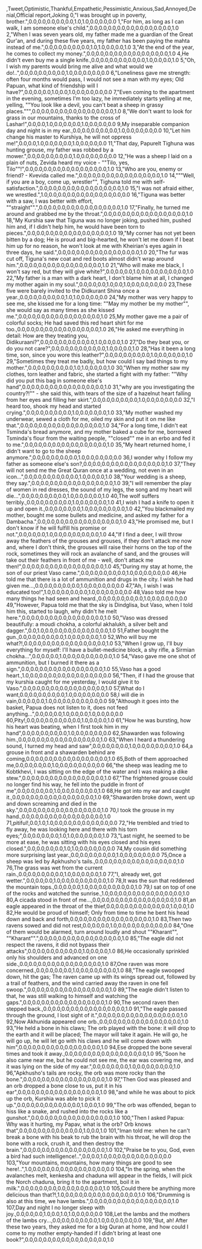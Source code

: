 ,Tweet,Optimistic,Thankful,Empathetic,Pessimistic,Anxious,Sad,Annoyed,Denial,Official report,Joking
0,"I was brought up in poverty, brother.",0.0,0.0,0.0,0.0,0.0,1.0,1.0,0.0,0.0,0.0
1,"For him, as long as I can walk, I am someone else's child.",0.0,0.0,0.0,0.0,0.0,0.0,0.0,0.0,0.0,1.0
2,"When I was seven years old, my father made me a guardian of the Great Qur'an, and during these five years, my father has been paying the mahta instead of me.",0.0,0.0,0.0,0.0,0.0,1.0,1.0,0.0,0.0,1.0
3,"At the end of the year, he comes to collect my money.",0.0,0.0,0.0,0.0,0.0,0.0,0.0,0.0,0.0,1.0
4,He didn't even buy me a single knife.,0.0,0.0,0.0,0.0,0.0,0.0,1.0,0.0,0.0,1.0
5,"Oh, I wish my parents would bring me alive and what would we do!..",0.0,0.0,0.0,0.0,0.0,1.0,0.0,0.0,0.0,0.0
6,"Loneliness gave me strength: often four months would pass, I would not see a man with my eyes; Old Papuan, what kind of friendship will I have?",0.0,0.0,0.0,1.0,0.0,1.0,0.0,0.0,0.0,0.0
7,"Even coming to the apartment in the evening, sometimes I'm too lazy, he immediately starts yelling at me, yelling, ""You look like a devil, you can't beat a sheep in grassy places.""",0.0,0.0,0.0,0.0,0.0,0.0,0.0,0.0,0.0,1.0
8,"We don't want to look for grass in our mountains, thanks to the cross of Lashar!",0.0,0.0,1.0,0.0,0.0,0.0,1.0,0.0,0.0,0.0
9,My inseparable companion day and night is in my ear.,0.0,0.0,0.0,0.0,0.0,1.0,0.0,0.0,0.0,0.0
10,"Let him change his master to Kurshiya, he will not oppress me!",0.0,0.0,1.0,0.0,0.0,0.0,1.0,0.0,0.0,0.0
11,"That day, Papurelt Tighuna was hunting grouse, my father was robbed by a mower.",0.0,0.0,0.0,0.0,0.0,1.0,0.0,0.0,0.0,0.0
12,"He was a sheep I laid on a plain of nuts, Zevida heard my voice - ""Tilo, yes, Tilo""!",0.0,0.0,0.0,0.0,0.0,0.0,0.0,0.0,0.0,1.0
13,"Who are you, enemy or friend? - Kvevida called me.",0.0,0.0,0.0,0.0,0.0,0.0,0.0,0.0,0.0,1.0
14,"""Well, if you are a boy, come up, wrestler"", Tighuna told me with self-satisfaction.",0.0,0.0,0.0,0.0,0.0,0.0,0.0,0.0,0.0,1.0
15,"I was not afraid either, we wrestled.",1.0,0.0,0.0,0.0,0.0,0.0,0.0,0.0,0.0,0.0
16,"Tiguna was better with a saw, I was better with effort, ""straight"".",0.0,0.0,0.0,0.0,0.0,0.0,0.0,0.0,0.0,1.0
17,"Finally, he turned me around and grabbed me by the throat.",0.0,0.0,0.0,0.0,0.0,0.0,0.0,0.0,0.0,1.0
18,"My Kurshia saw that Tiguna was no longer joking, pushed him, pushed him and, if I didn't help him, he would have been torn to pieces.",0.0,0.0,0.0,0.0,0.0,0.0,0.0,0.0,0.0,1.0
19,"My corner has not yet been bitten by a dog; He is proud and big-hearted, he won't let me down if I beat him up for no reason, he won't look at me with Kheirian's eyes again in three days, he said.",0.0,0.0,0.0,0.0,0.0,0.0,0.0,0.0,0.0,1.0
20,"The fur was cut off, Tiguna's new coat and red boots almost didn't wrap around him.",0.0,0.0,0.0,0.0,0.0,0.0,0.0,0.0,0.0,1.0
21,"Who will make me black, I won't say red, but they will give white?",0.0,0.0,0.0,1.0,0.0,0.0,0.0,0.0,0.0,1.0
22,"My father is a man with a dark heart, I don't blame him at all, I changed my mother again in my soul.",0.0,0.0,0.0,1.0,0.0,1.0,0.0,0.0,0.0,0.0
23,These five were barely invited to the Didkurant Shina once a year.,0.0,0.0,0.0,0.0,0.0,1.0,1.0,0.0,0.0,0.0
24,"My mother was very happy to see me, she kissed me for a long time: ""May my mother be my mother"", she would say as many times as she kissed me.",0.0,0.0,0.0,0.0,0.0,0.0,0.0,0.0,0.0,1.0
25,My mother gave me a pair of colorful socks; He had saved this red heart shirt for me too.,0.0,0.0,0.0,0.0,0.0,0.0,0.0,0.0,0.0,1.0
26,"He asked me everything in detail: How are they treating you, Didikuraani?",0.0,0.0,0.0,0.0,0.0,0.0,1.0,0.0,0.0,1.0
27,"Do they beat you, or do you not care?",0.0,0.0,0.0,0.0,0.0,0.0,1.0,0.0,0.0,1.0
28,"Has it been a long time, son, since you wore this leather?",0.0,0.0,0.0,0.0,0.0,1.0,0.0,0.0,0.0,1.0
29,"Sometimes they treat me badly, but how could I say bad things to my mother.",0.0,0.0,0.0,0.0,0.0,1.0,1.0,0.0,0.0,1.0
30,"When my mother saw my clothes, torn leather and fabric, she started a fight with my father: ""Why did you put this bag in someone else's hand",0.0,0.0,0.0,0.0,0.0,0.0,0.0,0.0,0.0,1.0
31,"why are you investigating the country?!"" - she said this, with tears of the size of a hazelnut heart falling from her eyes and filling her skirt.",0.0,0.0,0.0,0.0,0.0,1.0,0.0,0.0,0.0,0.0
32,"I heard too, shook my head and started crying.",0.0,0.0,0.0,0.0,0.0,1.0,0.0,0.0,0.0,1.0
33,"My mother washed my underwear, sewed a cloth for me, oiled my skin and put it on me like that.",0.0,0.0,0.0,0.0,0.0,0.0,0.0,0.0,0.0,1.0
34,"For a long time, I didn't eat Tsminda's bread anymore, and my mother baked a cube for me, borrowed Tsminda's flour from the waiting people, ""closed"" me in an erbo and fed it to me.",0.0,0.0,0.0,0.0,0.0,0.0,0.0,0.0,0.0,1.0
35,"My heart returned home, I didn't want to go to the sheep anymore.",0.0,0.0,0.0,0.0,0.0,1.0,0.0,0.0,0.0,0.0
36,I wonder why I follow my father as someone else's son?,0.0,0.0,0.0,0.0,0.0,0.0,0.0,0.0,0.0,1.0
37,"They will not send me the Great Quran once at a wedding, not even in an icon...",0.0,0.0,0.0,0.0,0.0,0.0,1.0,0.0,0.0,1.0
38,"Your wedding is a sheep, they say.",0.0,0.0,0.0,0.0,0.0,0.0,0.0,0.0,0.0,1.0
39,"I will remember the play of women in red dresses, the sound of my legs, the song and my heart will die...",0.0,0.0,0.0,0.0,0.0,1.0,0.0,0.0,0.0,1.0
40,The wolf suffers terribly.,0.0,0.0,0.0,0.0,0.0,1.0,0.0,0.0,0.0,1.0
41,I wish I had a knife to open it up and open it.,0.0,0.0,0.0,0.0,1.0,0.0,0.0,0.0,0.0,1.0
42,"You blackmailed my mother, bought me some bullets and medicine, and asked my father for a Dambacha.",0.0,0.0,0.0,0.0,0.0,0.0,0.0,0.0,0.0,1.0
43,"He promised me, but I don't know if he will fulfill his promise or not.",0.0,0.0,0.0,1.0,0.0,0.0,0.0,0.0,0.0,1.0
44,"If I find a deer, I will throw away the feathers of the grouses and grouses, if they don't attack me now and, where I don't think, the grouses will raise their horns on the top of the rock, sometimes they will rock an avalanche of sand, and the grouses will take out their feathers in front of me - well, don't attack me then!",0.0,0.0,0.0,0.0,0.0,0.0,0.0,0.0,0.0,1.0
45,"During my stay at home, the son of our priest Vaso came.",0.0,0.0,0.0,0.0,0.0,1.0,0.0,0.0,0.0,0.0
46,He told me that there is a lot of ammunition and drugs in the city. I wish he had given me...,0.0,0.0,0.0,0.0,0.0,1.0,0.0,0.0,0.0,0.0
47,"Ah, I wish I was educated too!",1.0,0.0,0.0,0.0,0.0,1.0,0.0,0.0,0.0,0.0
48,Vaso told me how many things he had seen and heard.,0.0,0.0,0.0,0.0,0.0,1.0,0.0,0.0,0.0,0.0
49,"However, Papua told me that the sky is Dindglisa, but Vaso, when I told him this, started to laugh, why didn't he melt here.",0.0,0.0,0.0,0.0,0.0,0.0,0.0,0.0,0.0,1.0
50,"Vaso was dressed beautifully: a moudi chokha, a colorful akhalukh, a silver belt and dagger.",0.0,1.0,0.0,0.0,0.0,0.0,0.0,0.0,0.0,1.0
51,Father bought the gun.,0.0,0.0,0.0,0.0,0.0,1.0,0.0,0.0,0.0,1.0
52,Who will buy me what?!,0.0,0.0,0.0,0.0,0.0,0.0,0.0,0.0,0.0,1.0
53,"When I grow up, I'll buy everything for myself: I'll have a bullet-medicine block, a shy rifle, a Sirmian chokha...",0.0,0.0,0.0,1.0,0.0,0.0,0.0,0.0,0.0,1.0
54,"Vaso gave me one shot of ammunition, but I burned it there as a sign.",0.0,0.0,0.0,0.0,0.0,0.0,0.0,0.0,0.0,1.0
55,Vaso has a good heart.,1.0,0.0,0.0,0.0,0.0,0.0,0.0,0.0,0.0,0.0
56,"Then, if I had the grouse that my kurshia caught for me yesterday, I would give it to Vaso.",0.0,0.0,0.0,0.0,0.0,0.0,0.0,0.0,0.0,1.0
57,What do I want,0.0,0.0,0.0,0.0,0.0,1.0,0.0,0.0,0.0,0.0
58,I will die in vain,0.0,0.0,0.0,1.0,0.0,0.0,0.0,0.0,0.0,0.0
59,"Although it goes into the basket, Papua does not listen to it, does not feed anything...",0.0,0.0,0.0,1.0,0.0,0.0,1.0,0.0,0.0,0.0
60,Pity!,0.0,0.0,0.0,0.0,0.0,0.0,1.0,0.0,0.0,1.0
61,"How he was bursting, how his heart was beating, when I first took him in my hand",0.0,0.0,0.0,0.0,0.0,1.0,0.0,0.0,0.0,0.0
62,Shawarden was following him.,0.0,0.0,0.0,0.0,0.0,0.0,0.0,0.0,0.0,1.0
63,"When I heard a thundering sound, I turned my head and saw",0.0,0.0,0.0,0.0,1.0,0.0,0.0,0.0,0.0,1.0
64,a grouse in front and a shawarden behind are coming,0.0,0.0,0.0,0.0,0.0,0.0,0.0,0.0,0.0,1.0
65,Both of them approached me,0.0,0.0,0.0,0.0,1.0,0.0,0.0,0.0,0.0,0.0
66,"the sheep was leading me to Kobtkhevi, I was sitting on the edge of the water and I was making a dike stew.",0.0,0.0,0.0,0.0,0.0,0.0,0.0,0.0,0.0,1.0
67,"The frightened grouse could no longer find his way, he fell into the puddle in front of me",0.0,0.0,0.0,0.0,1.0,0.0,0.0,0.0,0.0,1.0
68,He got into my ear and caught it.,0.0,0.0,0.0,0.0,0.0,0.0,0.0,0.0,0.0,1.0
69,"Shawarden broke down, went up and down screaming and died in the sky.",0.0,0.0,0.0,0.0,0.0,0.0,0.0,0.0,0.0,1.0
70,I took the grouse in my hand.,0.0,0.0,0.0,0.0,0.0,0.0,0.0,0.0,0.0,1.0
71,pitiful!,0.0,1.0,1.0,0.0,0.0,0.0,0.0,0.0,0.0,0.0
72,"He trembled and tried to fly away, he was looking here and there with his torn eyes;",0.0,0.0,0.0,0.0,1.0,1.0,0.0,0.0,0.0,1.0
73,"Last night, he seemed to be more at ease, he was sitting with his eyes closed and his eyes closed.",0.0,0.0,0.0,0.0,1.0,1.0,0.0,0.0,0.0,0.0
74,My cousin did something more surprising last year.,0.0,0.0,0.0,0.0,0.0,1.0,0.0,0.0,0.0,0.0
75,Once a sheep was led by Apkhusho's tails.,0.0,0.0,0.0,0.0,0.0,0.0,0.0,0.0,0.0,1.0
76,The grass was wet from the current rain.,0.0,0.0,0.0,0.0,0.0,1.0,0.0,0.0,0.0,1.0
77,"I, already wet, got wetter.",0.0,0.0,0.0,1.0,0.0,0.0,0.0,0.0,0.0,1.0
78,It was the sun that reddened the mountain tops.,0.0,0.0,0.0,1.0,0.0,0.0,0.0,0.0,0.0,1.0
79,I sat on top of one of the rocks and watched the sunrise.,1.0,0.0,0.0,0.0,0.0,0.0,0.0,0.0,0.0,1.0
80,A cicada stood in front of me...,0.0,0.0,0.0,0.0,0.0,0.0,0.0,0.0,0.0,1.0
81,an eagle appeared in the throat of the thief,0.0,0.0,0.0,0.0,0.0,0.0,0.0,1.0,0.0,1.0
82,He would be proud of himself; Only from time to time he bent his head down and back and forth,0.0,0.0,0.0,0.0,0.0,0.0,0.0,0.0,0.0,1.0
83,Then two ravens sowed and did not rest,0.0,0.0,0.0,1.0,0.0,0.0,0.0,0.0,0.0,0.0
84,"One of them would be alarmed, turn around loudly and shout ""Kharant"", ""Kharant"".",0.0,0.0,0.0,0.0,0.0,0.0,0.0,0.0,0.0,1.0
85,"The eagle did not respect the ravens, it did not bypass their attacks",0.0,0.0,0.0,0.0,0.0,0.0,1.0,0.0,0.0,1.0
86,He occasionally sprinkled only his shoulders and advanced on one side.,0.0,0.0,0.0,0.0,0.0,0.0,0.0,0.0,0.0,1.0
87,One raven was more concerned.,0.0,0.0,0.0,0.0,1.0,0.0,0.0,0.0,0.0,1.0
88,"The eagle swooped down, hit the gas; The raven came up with its wings spread out, followed by a trail of feathers, and the wind carried away the raven in one fell swoop.",0.0,0.0,0.0,0.0,0.0,0.0,0.0,0.0,0.0,1.0
89,"The eagle didn't listen to that, he was still walking to himself and watching the gaps.",0.0,0.0,0.0,0.0,0.0,0.0,0.0,0.0,0.0,1.0
90,The second raven then stepped back.,0.0,0.0,0.0,0.0,0.0,0.0,0.0,0.0,0.0,1.0
91,"The eagle passed through the ground, I lost sight of it.",0.0,0.0,0.0,0.0,0.0,0.0,0.0,0.0,0.0,1.0
92,Now Akhunida appeared one orb.,0.0,0.0,0.0,0.0,0.0,0.0,0.0,0.0,0.0,1.0
93,"He held a bone in his claws; The orb played with the bone: it will drop to the earth and it will be placed; The mayor will take it again. He will go, he will go up, he will let go with his claws and he will come down with him",0.0,0.0,0.0,0.0,0.0,0.0,0.0,0.0,0.0,1.0
94,Ese dropped the bone several times and took it away.,0.0,0.0,0.0,0.0,0.0,0.0,0.0,0.0,0.0,1.0
95,"Soon he also came near me, but he could not see me, the ear was covering me, and it was lying on the side of my ear.",0.0,0.0,0.0,0.0,1.0,0.0,0.0,0.0,0.0,1.0
96,"Apkhusho's tails are rocky, the orb was more rocky than the bone.",0.0,0.0,0.0,0.0,0.0,0.0,0.0,0.0,0.0,1.0
97,"Then God was pleased and an orb dropped a bone close to us, put it in his ear",0.0,0.0,0.0,0.0,0.0,0.0,0.0,0.0,0.0,1.0
98,"and while he was about to pick up the orb, Kurshia was able to pick it up.",0.0,0.0,0.0,0.0,0.0,0.0,0.0,1.0,0.0,1.0
99,"The orb was offended, began to hiss like a snake, and rushed into the rocks like a gunshot.",0.0,0.0,0.0,0.0,0.0,0.0,0.0,0.0,0.0,1.0
100,"Then I asked Papua: Why was it hurting, my Papav, what is the orb? Orb knows that",0.0,0.0,0.0,0.0,0.0,0.0,0.0,1.0,0.0,1.0
101,"Iman told me: when he can't break a bone with his beak to rub the brain with his throat, he will drop the bone with a rock, crush it, and then destroy the brain.",0.0,0.0,0.0,0.0,0.0,0.0,0.0,0.0,0.0,1.0
102,"Praise be to you, God, even a bird had such intelligence!..",0.0,0.0,1.0,0.0,0.0,0.0,0.0,0.0,0.0,0.0
103,"Your mountains, mountains, how many things are good to see here!..",1.0,0.0,0.0,0.0,0.0,0.0,0.0,0.0,0.0,0.0
104,"In the spring, when the avalanches melt, kenkesha and chaduna will appear in the fields, I will pick the Norch chaduna, bring it to the apartment, boil it in milk.",0.0,0.0,0.0,0.0,0.0,0.0,0.0,0.0,0.0,1.0
105,Could there be anything more delicious than that?!,1.0,0.0,0.0,0.0,0.0,0.0,0.0,0.0,0.0,1.0
106,"Drumming is also at this time, we have lambs.",0.0,0.0,0.0,0.0,0.0,0.0,0.0,0.0,0.0,1.0
107,Day and night I no longer sleep with joy.,0.0,0.0,0.0,1.0,0.0,1.0,1.0,0.0,0.0,0.0
108,Let the lambs and the mothers of the lambs cry...,0.0,0.0,0.0,0.0,0.0,1.0,0.0,0.0,0.0,0.0
109,"But, ah! After these two years, they asked me for a big Quran at home, and how could I come to my mother empty-handed if I didn't bring at least one book?",0.0,0.0,0.0,0.0,0.0,0.0,0.0,0.0,0.0,1.0
